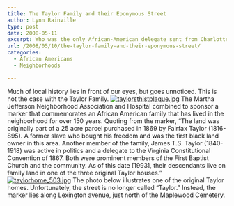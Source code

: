```yaml
---
title: The Taylor Family and their Eponymous Street
author: Lynn Rainville
type: post
date: 2008-05-11
excerpt: Who was the only African-American delegate sent from Charlottesville to the Virginia Constitutional Convention during reconstruction ?
url: /2008/05/10/the-taylor-family-and-their-eponymous-street/
categories:
  - African Americans
  - Neighborhoods

---
```

Much of local history lies in front of our eyes, but goes unnoticed. This is not the case with the Taylor Family. <a HREF="http://www.locohistory.org/blog/albemarle/2008/05/10/the-taylor-family-and-their-eponymous-street/205/" REL="attachment wp-att-205" TITLE="taylorsthistplaque.jpg"><img SRC="http://www.locohistory.org/blog/albemarle/wp-content/uploads/2008/05/taylorsthistplaque.jpg" ALT="taylorsthistplaque.jpg" /></a> The Martha Jefferson Neighborhood Association and Hospital combined to sponsor a marker that commemorates an African American family that has lived in the neighborhood for over 150 years. Quoting from the marker, &#8220;The land was originally part of a 25 acre parcel purchased in 1869 by Fairfax Taylor (1816-895). A former slave who bought his freedom and was the first black land owner in this area. Another member of the family, James T.S. Taylor (1840-1918) was active in politics and a delegate to the Virginia Constitutional Convention of 1867. Both were prominent members of the First Baptist Church and the community. As of this date [1993], their descendants live on family land in one of the three original Taylor houses.&#8221; <a HREF="http://www.locohistory.org/blog/albemarle/2008/05/10/the-taylor-family-and-their-eponymous-street/206/" REL="attachment wp-att-206" TITLE="taylorhome_503.jpg"><img SRC="http://www.locohistory.org/blog/albemarle/wp-content/uploads/2008/05/taylorhome_503.jpg" ALT="taylorhome_503.jpg" /></a> The photo below illustrates one of the original Taylor homes. Unfortunately, the street is no longer called &#8220;Taylor.&#8221; Instead, the marker lies along Lexington avenue, just north of the Maplewood Cemetery.<font style="position: absolute;overflow: hidden;height: 0;width: 0"><br /> taking old viagra [Buy VPXL Online](http://medlab.org/buy-penis-growth-oil.html)<br /> differences between viagra and levitra<br /> </font>
